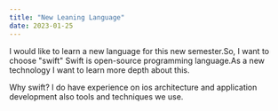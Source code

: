 ```yaml
---
title: "New Leaning Language"
date: 2023-01-25
---
```


I would like to learn a new language for this new semester.So, I want to choose "swift" 
Swift is open-source programming language.As a new technology I want to learn more depth about this.

Why swift?
I do have experience on ios architecture and application development also tools and techniques we use.


